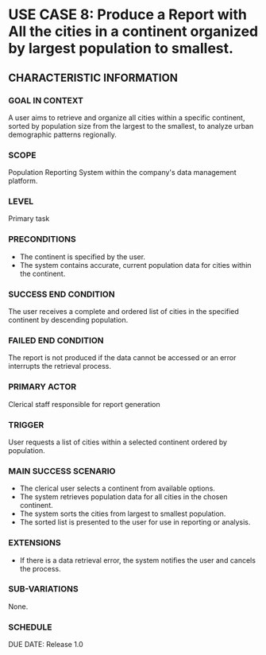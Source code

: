 # USE CASE 8: Produce a Report with All the cities in a continent organized by largest population to smallest.

## CHARACTERISTIC INFORMATION

### GOAL IN CONTEXT

A user aims to retrieve and organize all cities within a specific continent, sorted by population size from the largest to the smallest, to analyze urban demographic patterns regionally.

### SCOPE

Population Reporting System within the company's data management platform.

### LEVEL

Primary task

### PRECONDITIONS

- The continent is specified by the user.
- The system contains accurate, current population data for cities within the continent.

### SUCCESS END CONDITION

The user receives a complete and ordered list of cities in the specified continent by descending population.

### FAILED END CONDITION

The report is not produced if the data cannot be accessed or an error interrupts the retrieval process.

### PRIMARY ACTOR

Clerical staff responsible for report generation

### TRIGGER

User requests a list of cities within a selected continent ordered by population.

### MAIN SUCCESS SCENARIO

- The clerical user selects a continent from available options.
- The system retrieves population data for all cities in the chosen continent.
- The system sorts the cities from largest to smallest population.
- The sorted list is presented to the user for use in reporting or analysis.

### EXTENSIONS

- If there is a data retrieval error, the system notifies the user and cancels the process.

### SUB-VARIATIONS

None.

### SCHEDULE

DUE DATE: Release 1.0